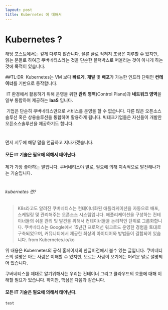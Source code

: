 ```yaml
---
layout: post
title: Kubernetes 에 대해서
---
```


# Kubernetes ?


해당 포스트에서는 깊게 다루지 않습니다. 물론 글로 적혀져 조금은 지루할 수 있지만, 읽는 분들로 하여금 쿠버네티스라는 것을 단순한 블랙박스로 떠올리는 것이 아니게 하는 것에 목적이 있습니다.

##TL:DR
&#160;Kubernetes는 VM 보다 **빠르게**, **개발** 및 **배포**가 가능한 인프라 단위인 **컨테이너**를 기반으로 동작합니다.

&#160;IT 환경에서 활용하기 위해 운영을 위한 **관리 영역**(Control Plane)과 **네트워크 영역**을 일부 통합하여 제공하는 **IaaS** 입니다.

&#160;기업은 단순히 쿠버네티스만으로 서비스를 운영을 할 수 없습니다. 다른 많은 오픈소스솔루션 혹은 상용솔루션을 통합하여 활용하게 됩니다. 빅테크기업들은 자신들이 개발한 오픈소스솔루션을 제공하기도 합니다.  
#
#

먼저 서두에 해당 말을 언급하고 지나가겠습니다.
#### 모든 IT 기술은 필요에 의해서 태어난다.
제가 가장 좋아하는 말입니다. 쿠버네티스야 말로, 필요에 의해 지속적으로 발전해나가는 기술입니다.

#
###### kubernetes 란?
>K8s라고도 알려진 쿠버네티스는 컨테이너화된 애플리케이션을 자동으로 배포, 스케일링 및 관리해주는 오픈소스 시스템입니다.
애플리케이션을 구성하는 컨테이너들의 쉬운 관리 및 발견을 위해서 컨테이너들을 논리적인 단위로 그룹화합니다. 쿠버네티스는 Google에서 15년간 프로덕션 워크로드 운영한 경험을 토대로 구축되었으며, 커뮤니티에서 제공한 최상의 아이디어와 방법들이 결합되어 있습니다.
from Kubernetes.io/ko

위 내용은 Kubernetes의 공식 홈페이지의 한글버전에서 볼수 있는 글입니다.
쿠버네티스의 설명은 아는 사람은 이해할 수 있지만, 모르는 사람이 보기에는 어려운 말로 설명되어 있습니다.

쿠버네티스를 제대로 알기위해서는 우리는 컨테이너 그리고 클라우드의 흐름에 대해 이해할 필요가 있습니다.
하지만, 핵심은 다음과 같습니다.

#### 모든 IT 기술은 필요에 의해서 태어난다.


``` shell
test
```
